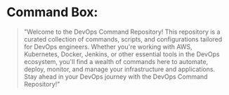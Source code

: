 # Command Box:


> "Welcome to the DevOps Command Repository! This repository is a curated collection of commands, scripts, and configurations tailored for DevOps engineers. Whether you're working with AWS, Kubernetes, Docker, Jenkins, or other essential tools in the DevOps ecosystem, you'll find a wealth of commands here to automate, deploy, monitor, and manage your infrastructure and applications. Stay ahead in your DevOps journey with the DevOps Command Repository!"

